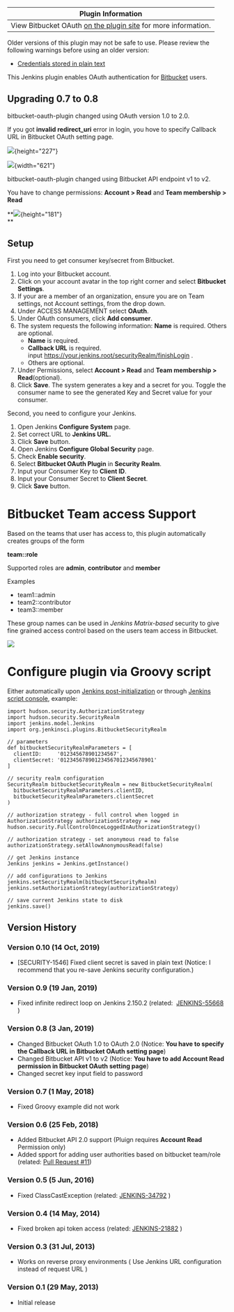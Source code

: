 | Plugin Information                                                                                          |
|-------------------------------------------------------------------------------------------------------------|
| View Bitbucket OAuth [on the plugin site](https://plugins.jenkins.io/bitbucket-oauth) for more information. |

Older versions of this plugin may not be safe to use. Please review the
following warnings before using an older version:

-   [Credentials stored in plain
    text](https://jenkins.io/security/advisory/2019-10-23/#SECURITY-1546)

This Jenkins plugin enables OAuth authentication for
[Bitbucket](https://bitbucket.org/) users.

## **Upgrading 0.7 to 0.8**

bitbucket-oauth-plugin changed using OAuth version 1.0 to 2.0.

If you got **invalid redirect\_uri** error in login, you hove to specify
Callback URL in Bitbucket OAuth setting page.

![](docs/images/invalid_redirect_uri.png){height="227"}

![](docs/images/callback_url.png){width="621"}

  

bitbucket-oauth-plugin changed using Bitbucket API endpoint v1 to v2.

You have to change permissions: **Account \> Read** and **Team
membership \> Read**

**![](docs/images/permissions.png){height="181"}  
**

## **Setup**

First you need to get consumer key/secret from Bitbucket.

1.  Log into your Bitbucket account.
2.  Click on your account avatar in the top right corner and select
    **Bitbucket Settings**.
3.  If your are a member of an organization, ensure you are on Team
    settings, not Account settings, from the drop down.
4.  Under ACCESS MANAGEMENT select **OAuth**.
5.  Under OAuth consumers, click **Add consumer**.
6.  The system requests the following information: **Name** is required.
    Others are optional.  
    -   **Name** is required.
    -   **Callback URL** is required.
        input https://your.jenkins.root/securityRealm/finishLogin .
    -   Others are optional.
7.  Under Permissions, select **Account \> Read** and **Team
    membership \> Read**(optional).
8.  Click **Save**. The system generates a key and a secret for you.
    Toggle the consumer name to see the generated Key and Secret value
    for your consumer.

Second, you need to configure your Jenkins.

1.  Open Jenkins **Configure System** page.
2.  Set correct URL to **Jenkins URL.**
3.  Click **Save** button.
4.  Open Jenkins **Configure Global Security** page.
5.  Check **Enable security**.
6.  Select **Bitbucket OAuth Plugin** in **Security Realm**.
7.  Input your Consumer Key to **Client ID**.
8.  Input your Consumer Secret to **Client Secret**.
9.  Click **Save** button.

# Bitbucket Team access Support

Based on the teams that user has access to, this plugin automatically
creates groups of the form

**team::role**

Supported roles are **admin**, **contributor** and **member**

Examples

-   team1::admin
-   team2::contributor
-   team3::member

These group names can be used in *Jenkins Matrix-based* security to give
fine grained access control based on the users team access in Bitbucket.

![](docs/images/matrix_based_security.png)

# Configure plugin via Groovy script

Either automatically upon [Jenkins
post-initialization](https://wiki.jenkins.io/display/JENKINS/Post-initialization+script) or
through [Jenkins script
console](https://wiki.jenkins.io/display/JENKINS/Jenkins+Script+Console),
example:

``` syntaxhighlighter-pre
import hudson.security.AuthorizationStrategy
import hudson.security.SecurityRealm
import jenkins.model.Jenkins
import org.jenkinsci.plugins.BitbucketSecurityRealm

// parameters
def bitbucketSecurityRealmParameters = [
  clientID:     '012345678901234567',
  clientSecret: '012345678901234567012345678901'
]

// security realm configuration
SecurityRealm bitbucketSecurityRealm = new BitbucketSecurityRealm(
  bitbucketSecurityRealmParameters.clientID,
  bitbucketSecurityRealmParameters.clientSecret
)

// authorization strategy - full control when logged in
AuthorizationStrategy authorizationStrategy = new hudson.security.FullControlOnceLoggedInAuthorizationStrategy()

// authorization strategy - set anonymous read to false
authorizationStrategy.setAllowAnonymousRead(false)

// get Jenkins instance
Jenkins jenkins = Jenkins.getInstance()

// add configurations to Jenkins
jenkins.setSecurityRealm(bitbucketSecurityRealm)
jenkins.setAuthorizationStrategy(authorizationStrategy)

// save current Jenkins state to disk
jenkins.save()
```

## **Version History**

### Version 0.10 (14 Oct, 2019)

-   \[SECURITY-1546\] Fixed client secret is saved in plain text
    (Notice: I recommend that you re-save Jenkins security
    configuration.)

### Version 0.9 (19 Jan, 2019)

-   Fixed infinite redirect loop on Jenkins 2.150.2
    (related:  [JENKINS-55668](https://issues.jenkins-ci.org/browse/JENKINS-55668)
    )

### Version 0.8 (3 Jan, 2019)

-   Changed Bitbucket OAuth 1.0 to OAuth 2.0 (Notice: **You have to
    specify the Callback URL in Bitbucket OAuth setting page**)
-   Changed Bitbucket API v1 to v2 (Notice: **You have to add Account
    Read permission in Bitbucket OAuth setting page**)
-   Changed secret key input field to password 

### Version 0.7 (1 May, 2018)

-   Fixed Groovy example did not work

### Version 0.6 (25 Feb, 2018)

-   Added Bitbucket API 2.0 support (Pluign requires **Account Read**
    Permission only)
-   Added spport for adding user authorities based on bitbucket
    team/role (related: [Pull Request
    \#11](https://github.com/mallowlabs/bitbucket-oauth-plugin/pull/11))

### Version 0.5 (5 Jun, 2016)

-   Fixed ClassCastException
    (related: [JENKINS-34792](https://issues.jenkins-ci.org/browse/JENKINS-34792) )

### Version 0.4 (14 May, 2014)

-   Fixed broken api token access
    (related: [JENKINS-21882](https://issues.jenkins-ci.org/browse/JENKINS-21882) )

### Version 0.3 (31 Jul, 2013)

-   Works on reverse proxy environments ( Use Jenkins URL configuration
    instead of request URL )

### **Version 0.1 (29 May, 2013)**

-   Initial release
